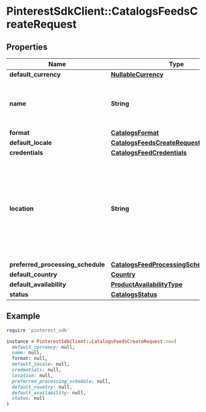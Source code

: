 # PinterestSdkClient::CatalogsFeedsCreateRequest

## Properties

| Name | Type | Description | Notes |
| ---- | ---- | ----------- | ----- |
| **default_currency** | [**NullableCurrency**](NullableCurrency.md) |  | [optional] |
| **name** | **String** | A human-friendly name associated to a given feed. |  |
| **format** | [**CatalogsFormat**](CatalogsFormat.md) |  |  |
| **default_locale** | [**CatalogsFeedsCreateRequestDefaultLocale**](CatalogsFeedsCreateRequestDefaultLocale.md) |  | [optional] |
| **credentials** | [**CatalogsFeedCredentials**](CatalogsFeedCredentials.md) |  | [optional] |
| **location** | **String** | The URL where a feed is available for download. This URL is what Pinterest will use to download a feed for processing. |  |
| **preferred_processing_schedule** | [**CatalogsFeedProcessingSchedule**](CatalogsFeedProcessingSchedule.md) |  | [optional] |
| **default_country** | [**Country**](Country.md) |  | [optional] |
| **default_availability** | [**ProductAvailabilityType**](ProductAvailabilityType.md) |  | [optional] |
| **status** | [**CatalogsStatus**](CatalogsStatus.md) |  | [optional] |

## Example

```ruby
require 'pinterest_sdk'

instance = PinterestSdkClient::CatalogsFeedsCreateRequest.new(
  default_currency: null,
  name: null,
  format: null,
  default_locale: null,
  credentials: null,
  location: null,
  preferred_processing_schedule: null,
  default_country: null,
  default_availability: null,
  status: null
)
```

